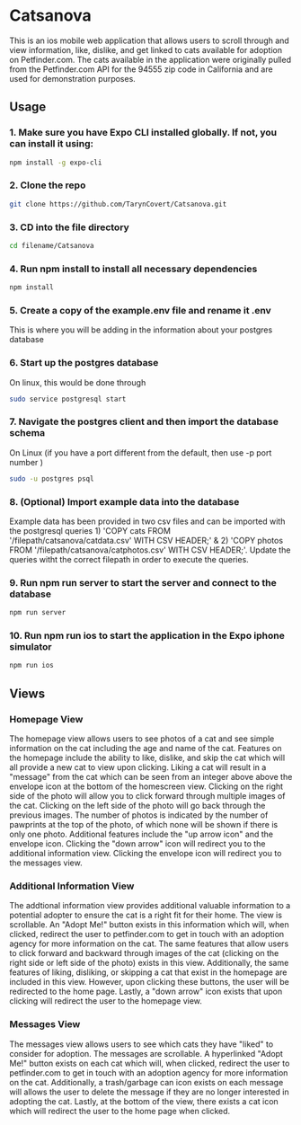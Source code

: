 # Catsanova

This is an ios mobile web application that allows users to scroll through and view information, like, dislike, and get linked to cats available for adoption on Petfinder.com.
The cats available in the application were originally pulled from the Petfinder.com API for the 94555 zip code in California and are used for demonstration purposes.

## Usage
### 1. Make sure you have Expo CLI installed globally. If not, you can install it using:
```bash
npm install -g expo-cli
```
### 2. Clone the repo
```bash
git clone https://github.com/TarynCovert/Catsanova.git
```
### 3. CD into the file directory
```bash
cd filename/Catsanova
```
### 4. Run npm install to install all necessary dependencies
```bash
npm install
```
### 5. Create a copy of the example.env file and rename it .env
This is where you will be adding in the information about your postgres database

### 6. Start up the postgres database
On linux, this would be done through
```bash
sudo service postgresql start
```
### 7. Navigate the postgres client and then import the database schema
On Linux (if you have a port different from the default, then use -p port number )
```bash
sudo -u postgres psql
```
### 8. (Optional) Import example data into the database
Example data has been provided in two csv files and can be imported with the postgresql queries 1) 'COPY cats FROM '/filepath/catsanova/catdata.csv' WITH CSV HEADER;' & 2) 'COPY photos FROM '/filepath/catsanova/catphotos.csv' WITH CSV HEADER;'. Update the queries witht the correct filepath in order to execute the queries.

### 9. Run npm run server to start the server and connect to the database
```bash
npm run server
```
### 10. Run npm run ios to start the application in the Expo iphone simulator
```bash
npm run ios
```
## Views
### Homepage View
The homepage view allows users to see photos of a cat and see simple information on the cat including the age and name of the cat. Features on the homepage include the ability to like, dislike, and skip the cat which will all provide a new cat to view upon clicking. Liking a cat will result in a "message" from the cat which can be seen from an integer above above the envelope icon at the bottom of the homescreen view. Clicking on the right side of the photo will allow you to click forward through multiple images of the cat. Clicking on the left side of the photo will go back through the previous images. The number of photos is indicated by the number of pawprints at the top of the photo, of which none will be shown if there is only one photo. Additional features include the "up arrow icon" and the envelope icon. Clicking the "down arrow" icon will redirect you to the additional information view. Clicking the envelope icon will redirect you to the messages view.

### Additional Information View
The addtional information view provides additional valuable information to a potential adopter to ensure the cat is a right fit for their home. The view is scrollable. An "Adopt Me!" button exists in this information which will, when clicked, redirect the user to petfinder.com to get in touch with an adoption agency for more information on the cat. The same features that allow users to click forward and backward through images of the cat (clicking on the right side or left side of the photo) exists in this view. Additionally, the same features of liking, disliking, or skipping a cat that exist in the homepage are included in this view. However, upon clicking these buttons, the user will be redirected to the home page. Lastly, a "down arrow" icon exists that upon clicking will redirect the user to the homepage view.

### Messages View
The messages view allows users to see which cats they have "liked" to consider for adoption. The messages are scrollable. A hyperlinked "Adopt Me!" button exists on each cat which will, when clicked, redirect the user to petfinder.com to get in touch with an adoption agency for more information on the cat. Additionally, a trash/garbage can icon exists on each message will allows the user to delete the message if they are no longer interested in adopting the cat. Lastly, at the bottom of the view, there exists a cat icon which will redirect the user to the home page when clicked.
